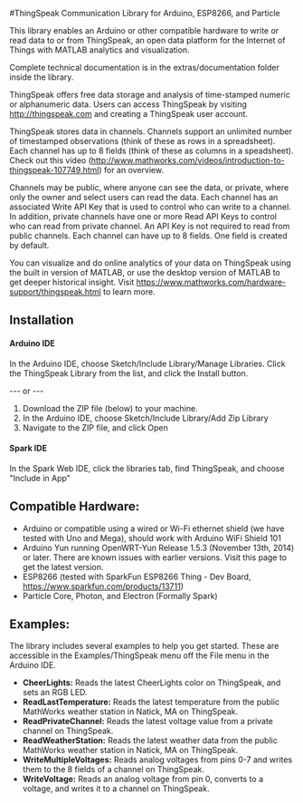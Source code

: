 #ThingSpeak Communication Library for Arduino, ESP8266, and Particle

This library enables an Arduino or other compatible hardware to write or read data to or from ThingSpeak, an open data platform for the Internet of Things with MATLAB analytics and visualization.

Complete technical documentation is in the extras/documentation folder inside the library.

ThingSpeak offers free data storage and analysis of time-stamped numeric or alphanumeric data. Users can access ThingSpeak by visiting http://thingspeak.com and creating a ThingSpeak user account.

ThingSpeak stores data in channels. Channels support an unlimited number of timestamped observations (think of these as rows in a spreadsheet). Each channel has up to 8 fields (think of these as columns in a speadsheet). Check out this video (http://www.mathworks.com/videos/introduction-to-thingspeak-107749.html) for an overview.

Channels may be public, where anyone can see the data, or private, where only the owner and select users can read the data. Each channel has an associated Write API Key that is used to control who can write to a channel. In addition, private channels have one or more Read API Keys to control who can read from private channel. An API Key is not required to read from public channels.  Each channel can have up to 8 fields. One field is created by default.

You can visualize and do online analytics of your data on ThingSpeak using the built in version of MATLAB, or use the desktop version of MATLAB to get deeper historical insight. Visit https://www.mathworks.com/hardware-support/thingspeak.html to learn more.

## Installation
#### Arduino IDE
In the Arduino IDE, choose Sketch/Include Library/Manage Libraries.  Click the ThingSpeak Library from the list, and click the Install button.

--- or ---

1. Download the ZIP file (below) to your machine.
2. In the Arduino IDE, choose Sketch/Include Library/Add Zip Library
3. Navigate to the ZIP file, and click Open

#### Spark IDE
In the Spark Web IDE, click the libraries tab, find ThingSpeak, and choose "Include in App"

## Compatible Hardware:

* Arduino or compatible using a wired or Wi-Fi ethernet shield (we have tested with Uno and Mega), should work with Arduino WiFi Shield 101
* Arduino Yun running OpenWRT-Yun Release 1.5.3 (November 13th, 2014) or later. There are known issues with earlier versions. Visit this page to get the latest version.
* ESP8266 (tested with SparkFun ESP8266 Thing - Dev Board, https://www.sparkfun.com/products/13711)
* Particle Core, Photon, and Electron (Formally Spark)

## Examples:

The library includes several examples to help you get started. These are accessible in the Examples/ThingSpeak menu off the File menu in the Arduino IDE.

* **CheerLights:** Reads the latest CheerLights color on ThingSpeak, and sets an RGB LED.
* **ReadLastTemperature:** Reads the latest temperature from the public MathWorks weather station in Natick, MA on ThingSpeak.
* **ReadPrivateChannel:** Reads the latest voltage value from a private channel on ThingSpeak.
* **ReadWeatherStation:** Reads the latest weather data from the public MathWorks weather station in Natick, MA on ThingSpeak.
* **WriteMultipleVoltages:** Reads analog voltages from pins 0-7 and writes them to the 8 fields of a channel on ThingSpeak.
* **WriteVoltage:** Reads an analog voltage from pin 0, converts to a voltage, and writes it to a channel on ThingSpeak.

